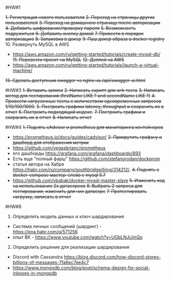 #HW#1

~~1. Регистрация нового пользователя~~
~~2. Переход на страницы других пользователей~~
~~3. Переход на домашнюю страницу после авторизации~~
~~4. Добавить шифрование/проверку пароля~~
~~5. Возможность подружиться~~
~~6. Добавить кнопку домой~~
~~7. Привести в порядок авторизацию~~
~~8. Запаковка в докер~~
~~9. Пуш докер образа в docker registry~~
10. Развернуть MySQL в AWS
  - https://aws.amazon.com/ru/getting-started/tutorials/create-mysql-db/
~~11. Перевезти проект на MySQL~~
~~12. Деплой на AWS~~
  - https://aws.amazon.com/ru/getting-started/tutorials/launch-a-virtual-machine/
  
~~13. Сделать доступным swagger чз nginx на /api/swagger-ui.html~~


#HW#3
~~1. Вставить записи~~
~~2. Написать скрипт для wrk теста~~
~~3. Написать метод для тестирования (firstName LIKE ? and secondName LIKE ?)~~
~~4. Провести нагрузочные тесты с количеством одновременных запросов 1/10/100/1000.~~
~~5. Построить графики latency, throughput и сохранить их в отчет~~
~~6. Построить подходящий индекс.~~
~~7. Построить графики и сохранить их в отчет~~
~~8. Написать отчет~~

#HW#4
~~1. Поднять cAdvisor и prometheus для мониторинга контейнеров~~
  - https://prometheus.io/docs/guides/cadvisor/
~~2. Прикрутить графану и дашборд для отображения метрик~~
  - https://github.com/vegasbrianc/prometheus
  - его дашборды https://grafana.com/grafana/dashboards/893
  - Есть еще "полный фарш" https://github.com/stefanprodan/dockprom 
  - статья автора на Хабре https://habr.com/ru/company/southbridge/blog/314212/.
~~4. Поднять с docker-compose мастер-слейв с mysql 5.7~~
  - https://github.com/vbabak/docker-mysql-master-slave
~~5. Изменить код на использование 2х датасорсов~~
~~6. Выбрать 2 запроса для тестирования, изменить для них датасорс~~
~~7. Протестировать нагрузку, записать в отчет~~

#HW#6
1. Определить модель данных и ключ шардирования
  - Система личных сообщений (шардинг) - https://qna.habr.com/q/571256
  - опыт ВК - https://www.youtube.com/watch?v=UGbLNJiJmQo
2. Определить решение для реализации шардирования
  - Discord with Cassandra https://blog.discord.com/how-discord-stores-billions-of-messages-7fa6ec7ee4c7
  - https://www.mongodb.com/blog/post/schema-design-for-social-inboxes-in-mongodb

